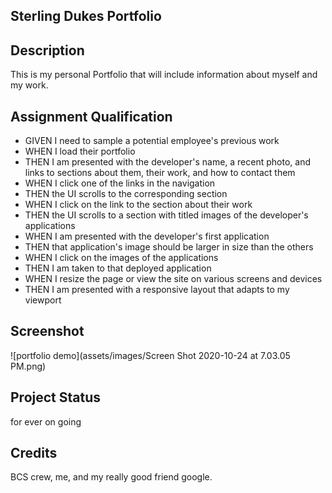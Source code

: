## Sterling Dukes Portfolio

## Description 
This is my personal Portfolio that will include information about myself and my work.
 
## Assignment Qualification

 * GIVEN I need to sample a potential employee's previous work
 * WHEN I load their portfolio
 * THEN I am presented with the developer's name, a recent photo, and links to sections about them, their work, and how to contact them
 * WHEN I click one of the links in the navigation
 * THEN the UI scrolls to the corresponding section
 * WHEN I click on the link to the section about their work
 * THEN the UI scrolls to a section with titled images of the developer's applications
 * WHEN I am presented with the developer's first application
 * THEN that application's image should be larger in size than the others
 * WHEN I click on the images of the applications
 * THEN I am taken to that deployed application
 * WHEN I resize the page or view the site on various screens and devices
 * THEN I am presented with a responsive layout that adapts to my viewport
  
  ## Screenshot
  ![portfolio demo](assets/images/Screen Shot 2020-10-24 at 7.03.05 PM.png)



## Project Status
for ever on going

## Credits

BCS crew, me, and my really good friend google.
